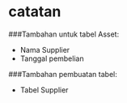 # catatan


###Tambahan untuk tabel Asset:

- Nama Supplier
- Tanggal pembelian


###Tambahan pembuatan tabel:
- Tabel Supplier
